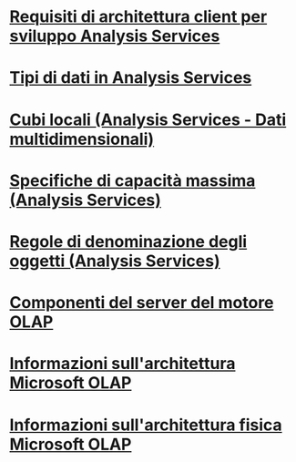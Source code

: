 # [Requisiti di architettura client per sviluppo Analysis Services](client-architecture-requirements-for-analysis-services-development.md)
# [Tipi di dati in Analysis Services](data-types-in-analysis-services.md)
# [Cubi locali (Analysis Services - Dati multidimensionali)](local-cubes-analysis-services-multidimensional-data.md)
# [Specifiche di capacità massima (Analysis Services)](maximum-capacity-specifications-analysis-services.md)
# [Regole di denominazione degli oggetti (Analysis Services)](object-naming-rules-analysis-services.md)
# [Componenti del server del motore OLAP](olap-engine-server-components.md)
# [Informazioni sull'architettura Microsoft OLAP](understanding-microsoft-olap-architecture.md)
# [Informazioni sull'architettura fisica Microsoft OLAP](understanding-microsoft-olap-physical-architecture.md)
